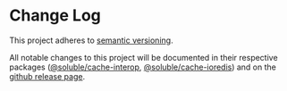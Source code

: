 # Change Log

This project adheres to [semantic versioning](https://semver.org/).

All notable changes to this project will be documented 
in their respective packages
([@soluble/cache-interop](./packages/cache-interop/CHANGELOG.md),
[@soluble/cache-ioredis](./packages/cache-ioredis)) and on the [github release page](https://github.com/soluble-io/tci/releases).





